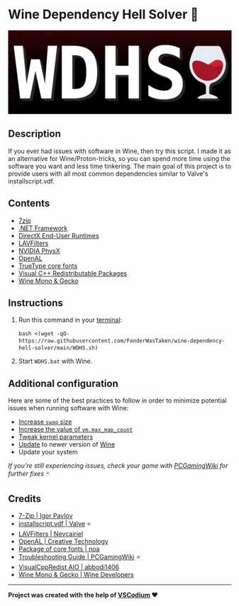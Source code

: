 # Wine Dependency Hell Solver 🍷

![logo](WDHS.png)

## Description

If you ever had issues with software in Wine, then try this script. I made it as an alternative for Wine/Proton-tricks, so you can spend more time using the software you want and less time tinkering. The main goal of this project is to provide users with all most common dependencies similar to Valve's installscript.vdf.

## Contents

* [7zip](https://7-zip.org/)
* [.NET Framework](https://www.pcgamingwiki.com/wiki/Windows#.NET_Framework)
* [DirectX End-User Runtimes](https://www.pcgamingwiki.com/wiki/Glossary:DirectX)
* [LAVFilters ](https://github.com/Nevcairiel/LAVFilters)
* [NVIDIA PhysX](https://www.pcgamingwiki.com/wiki/Glossary:PhysX)
* [OpenAL](https://openal.org/)
* [TrueType core fonts](https://en.wikipedia.org/wiki/Core_fonts_for_the_Web)
* [Visual C++ Redistributable Packages](https://github.com/abbodi1406/vcredist)
* [Wine Mono & Gecko](https://gitlab.winehq.org/wine/wine/-/wikis/home)

## Instructions

1. Run this command in your [terminal](https://www.geeksforgeeks.org/how-to-open-terminal-in-linux/):

   ```
   bash <(wget -qO- https://raw.githubusercontent.com/FanderWasTaken/wine-dependency-hell-solver/main/WDHS.sh)
   ```

2. Start `WDHS.bat` with Wine.

## Additional configuration

Here are some of the best practices to follow in order to minimize potential issues when running software with Wine:

* [Increase <code>swap</code> size](https://wiki.archlinux.org/title/Swap)
* [Increase the value of <code>vm.max\_map\_count</code>](https://wiki.archlinux.org/title/Gaming#Increase_vm.max_map_count)
* [Tweak kernel parameters](https://wiki.archlinux.org/title/Gaming#Make_the_changes_permanent)
* [Update](https://github.com/DavidoTek/ProtonUp-Qt) to newer version of [Wine](https://github.com/Kron4ek/Wine-Builds)
* Update your system

*If you're still experiencing issues, check your game with [PCGamingWiki](https://www.pcgamingwiki.com/wiki/Home) for further fixes* 🃏

## Credits

* [7-Zip | Igor Pavlov](https://7-zip.org/)
* [installscript.vdf | Valve](https://partner.steamgames.com/doc/sdk/installscripts) ⭐️
* [LAVFilters |  Nevcairiel](https://github.com/Nevcairiel/LAVFilters)
* [OpenAL | Creative Technology](https://www.openal.org/)
* [Package of core fonts | noa](https://sourceforge.net/projects/corefonts/)
* [Troubleshooting Guide | PCGamingWiki](https://www.pcgamingwiki.com/wiki/Troubleshooting_guide) ⭐️
* [VisualCppRedist AIO | abbodi1406](https://github.com/abbodi1406/vcredist)
* [Wine Mono & Gecko | Wine Developers](https://gitlab.winehq.org/wine/wine/-/wikis/home)

***

**Project was created with the help of [VSCodium](https://vscodium.com/) ❤️**
